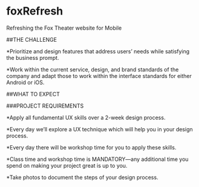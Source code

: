 # foxRefresh
Refreshing the Fox Theater website for Mobile


##THE CHALLENGE

*Prioritize and design features that address users’ needs while satisfying the business prompt.  

*Work within the current service, design, and brand standards of the company and adapt those to work within the interface 
standards for either Android or iOS.

##WHAT TO EXPECT

###PROJECT REQUIREMENTS

*Apply all fundamental UX skills over a 2-week design process. 

*Every day we’ll explore a UX technique which will help you in your design process. 

*Every day there will be workshop time for you to apply these skills.

*Class time and workshop time is MANDATORY—any additional time you spend on making your project great is up to you.

*Take photos to document the steps of your design process.
